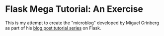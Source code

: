 Flask Mega Tutorial: An Exercise
================================

This is my attempt to create the "microblog" developed by Miguel Grinberg as
part of his [blog post tutorial series][1] on Flask.


[1]: https://blog.miguelgrinberg.com/post/the-flask-mega-tutorial-part-i-hello-world
